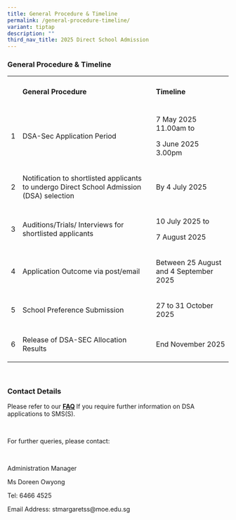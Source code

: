 ```yaml
---
title: General Procedure & Timeline
permalink: /general-procedure-timeline/
variant: tiptap
description: ""
third_nav_title: 2025 Direct School Admission
---
```

<h3><strong>General Procedure &amp; Timeline</strong></h3>
<table style="minWidth: 75px">
<colgroup>
<col>
<col>
<col>
</colgroup>
<tbody>
<tr>
<td rowspan="1" colspan="1">
<h4>&nbsp;</h4>
</td>
<td rowspan="1" colspan="1">
<h4><strong>General Procedure</strong></h4>
</td>
<td rowspan="1" colspan="1">
<h4><strong>Timeline</strong></h4>
</td>
</tr>
<tr>
<td rowspan="1" colspan="1">
<p>1</p>
</td>
<td rowspan="1" colspan="1">
<p>DSA-Sec Application Period</p>
</td>
<td rowspan="1" colspan="1">
<p>7 May 2025 11.00am to</p>
<p>3 June 2025 3.00pm</p>
</td>
</tr>
<tr>
<td rowspan="1" colspan="1">
<p>2</p>
</td>
<td rowspan="1" colspan="1">
<p>Notification to shortlisted applicants to undergo Direct School Admission
(DSA) selection</p>
</td>
<td rowspan="1" colspan="1">
<p>By 4 July 2025</p>
</td>
</tr>
<tr>
<td rowspan="1" colspan="1">
<p>3</p>
</td>
<td rowspan="1" colspan="1">
<p>Auditions/Trials/ Interviews for shortlisted applicants</p>
</td>
<td rowspan="1" colspan="1">
<p>10 July 2025 to</p>
<p>7 August 2025</p>
</td>
</tr>
<tr>
<td rowspan="1" colspan="1">
<p>4</p>
</td>
<td rowspan="1" colspan="1">
<p>Application Outcome via post/email</p>
</td>
<td rowspan="1" colspan="1">
<p>Between 25 August and 4 September 2025</p>
</td>
</tr>
<tr>
<td rowspan="1" colspan="1">
<p>5</p>
</td>
<td rowspan="1" colspan="1">
<p>School Preference Submission</p>
</td>
<td rowspan="1" colspan="1">
<p>27 to 31 October 2025</p>
</td>
</tr>
<tr>
<td rowspan="1" colspan="1">
<p>6</p>
</td>
<td rowspan="1" colspan="1">
<p>Release of DSA-SEC Allocation Results</p>
</td>
<td rowspan="1" colspan="1">
<p>End November 2025</p>
</td>
</tr>
</tbody>
</table>
<p>&nbsp;</p>
<h3><strong>Contact Details</strong></h3>
<p>Please refer to our <strong><a href="https://www.stmargaretssec.moe.edu.sg/admission/2025-direct-school-admission-exercise/frequently-asked-questions/" rel="noopener nofollow" target="_blank">FAQ</a> </strong>If
you require further information on DSA applications to SMS(S).</p>
<p>&nbsp;</p>
<p>For further queries, please contact:</p>
<p>&nbsp;</p>
<p>Administration Manager&nbsp;</p>
<p>Ms Doreen Owyong</p>
<p>Tel: 6466 4525</p>
<p>Email Address: stmargaretss@moe.edu.sg</p>